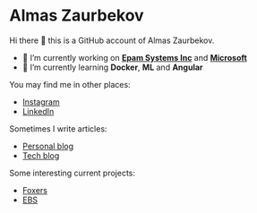 # Almas Zaurbekov

Hi there 👋 this is a GitHub account of Almas Zaurbekov.

- 🔭 I’m currently working on **[Epam Systems Inc](https://github.com/epam)** and **[Microsoft](https://github.com/microsoft)**
- 🌱 I’m currently learning **Docker**, **ML** and **Angular**

You may find me in other places:

* [Instagram](https://www.instagram.com/foxychmoxy/)
* [LinkedIn](https://www.linkedin.com/in/foxychmoxy/)

Sometimes I write articles:

* [Personal blog](https://foxyblog.kz/)
* [Tech blog](http://teletype.in/@foxychmoxy.it)

Some interesting current projects:

* [Foxers](https://github.com/FoxyChmoxy/foxers)
* [EBS](https://github.com/FoxyChmoxy/ebs)
